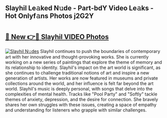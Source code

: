 ## Slayhil Le𝚊ked N𝚞de - Part-bdY Video Le𝚊ks - Hot Onlyf𝚊ns Photos j2G2Y

# <h2><a href="http://ab51254.deff.icu/?id=Slayhil">🔗 New 👉🔴 Slayhil VIDEO Photos</a></h2>

[![Slayhil N𝚞des](https://i.imgur.com/rIISA9y.gif)](http://ab51254.deff.icu/?id=Slayhil)
Slayhil continues to push the boundaries of contemporary art with her innovative and thought-provoking works. She is currently working on a new series of paintings that explore the theme of memory and its relationship to identity. Slayhil's impact on the art world is significant, as she continues to challenge traditional notions of art and inspire a new generation of artists. Her works are now featured in museums and private collections around the world, and her influence is felt far beyond the art world. Slayhil's music is deeply personal, with songs that delve into the complexities of mental health. Tracks like "Pool Party" and "Softly" tackle themes of anxiety, depression, and the desire for connection. She bravely shares her own struggles with these issues, creating a space of empathy and understanding for listeners who grapple with similar challenges.
